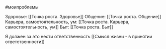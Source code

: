 #моипроблемы 

Здоровье: [[Точка роста. Здоровье]]
Общение: [[Точка роста. Общение]]
Карьера, самостоятельность, ум: [[Точка роста. Карьера, самостоятельность, ум]]
Быт: [[Точка роста. Быт]]


 
Я должен за это нести ответственность  [[Смысл жизни - в принятии ответственности]]